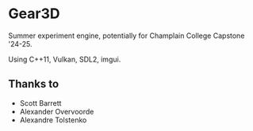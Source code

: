 # Gear3D

Summer experiment engine, potentially for Champlain College Capstone '24-25. 

Using C++11, Vulkan, SDL2, imgui.

## Thanks to

* Scott Barrett
* Alexander Overvoorde
* Alexandre Tolstenko
